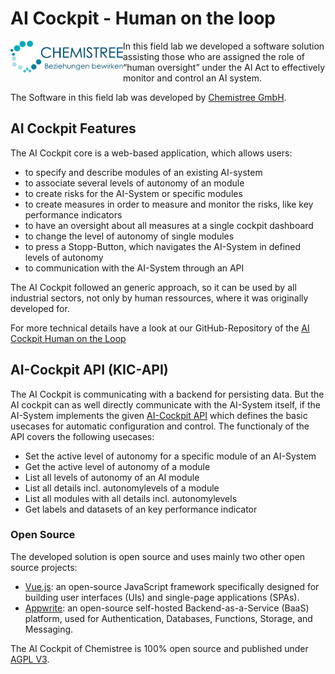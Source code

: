 # AI Cockpit - Human on the loop

<img src="doc/chemistree_logo.svg" alt="Chemistree Logo" align="left" style="width:180px;float: left"/> In this field lab we developed a software solution assisting those who are assigned the role of “human oversight” under the AI Act to effectively monitor and control an AI system.

The Software in this field lab was developed by [Chemistree GmbH](https://www.chemistree.de/).

## AI Cockpit Features

The AI Cockpit core is a web-based application, which allows users:

* to specify and describe modules of an existing AI-system
* to associate several levels of autonomy of an module
* to create risks for the AI-System or specific modules
* to create measures in order to measure and monitor the risks, like key performance indicators
* to have an oversight about all measures at a single cockpit dashboard
* to change the level of autonomy of single modules
* to press a Stopp-Button, which navigates the AI-System in defined levels of autonomy
* to communication with the AI-System through an API

The AI Cockpit followed an generic approach, so it can be used by all industrial sectors, not only by human ressources, where it was originally developed for.

For more technical details have a look at our GitHub-Repository of the [AI Cockpit Human on the Loop](https://github.com/chmstr/ai-cockpit)

## AI-Cockpit API (KIC-API)

The AI Cockpit is communicating with a backend for persisting data. But the AI cockpit can as well directly communicate with the AI-System itself, if the AI-System implements the given
[AI-Cockpit API](https://github.com/chmstr/ai-cockpit/blob/main/api/kic-api-v1.0.0.yaml)
which defines the basic usecases for automatic configuration and control. The functionaly of the API covers the following usecases:

* Set the active level of autonomy for a specific module of an AI-System
* Get the active level of autonomy of a module
* List all levels of autonomy of an AI module
* List all details incl. autonomylevels of a module
* List all modules with all details incl. autonomylevels
* Get labels and datasets of an key performance indicator

### Open Source

The developed solution is open source and uses mainly two other open source projects:

* [Vue.js](https://vuejs.org/): an open-source JavaScript framework specifically designed for building user interfaces (UIs) and single-page applications (SPAs).
* [Appwrite](https://appwrite.io/): an open-source self-hosted Backend-as-a-Service (BaaS) platform, used for Authentication, Databases, Functions, Storage, and Messaging.
  
The AI Cockpit of Chemistree is 100% open source and published under [AGPL V3](https://github.com/chmstr/ai-cockpit/blob/main/LICENSE).
